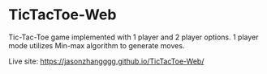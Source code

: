 # TicTacToe-Web

Tic-Tac-Toe game implemented with 1 player and 2 player options.
1 player mode utilizes Min-max algorithm to generate moves.

Live site: https://jasonzhangggg.github.io/TicTacToe-Web/
